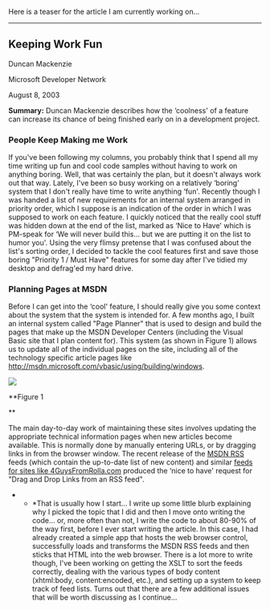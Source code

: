 Here is a teaser for the article I am currently working on...

* * *

## Keeping Work Fun



Duncan Mackenzie

Microsoft Developer Network

August 8, 2003

**Summary:** Duncan Mackenzie describes how the &#8216;coolness' of a feature can increase its chance of being finished early on in a development project.

### People Keep Making me Work



If you've been following my columns, you probably think that I spend all my time writing up fun and cool code samples without having to work on anything boring. Well, that was certainly the plan, but it doesn't always work out that way. Lately, I've been so busy working on a relatively &#8216;boring' system that I don't really have time to write anything &#8216;fun'. Recently though I was handed a list of new requirements for an internal system arranged in priority order, which I suppose is an indication of the order in which I was supposed to work on each feature. I quickly noticed that the really cool stuff was hidden down at the end of the list, marked as &#8216;Nice to Have' which is PM-speak for &#8216;We will never build this… but we are putting it on the list to humor you'. Using the very flimsy pretense that I was confused about the list's sorting order, I decided to tackle the cool features first and save those boring "Priority 1 / Must Have" features for some day after I've tidied my desktop and defrag'ed my hard drive.

### Planning Pages at MSDN



Before I can get into the &#8216;cool' feature, I should really give you some context about the system that the system is intended for. A few months ago, I built an internal system called "Page Planner" that is used to design and build the pages that make up the MSDN Developer Centers (including the Visual Basic site that I plan content for). This system (as shown in Figure 1) allows us to update all of the individual pages on the site, including all of the technology specific article pages like <http://msdn.microsoft.com/vbasic/using/building/windows>.

<img src="http://www.duncanmackenzie.net/ppscreenshot.jpg" border="0" />

**Figure 1

**

The main day-to-day work of maintaining these sites involves updating the appropriate technical information pages when new articles become available. This is normally done by manually entering URLs, or by dragging links in from the browser window. The recent release of the [MSDN RSS](http://msdn.microsoft.com/aboutmsdn/rss.asp) feeds (which contain the up-to-date list of new content) and similar [feeds for sites like 4GuysFromRolla.com](http://www.4GuysFromRolla.com) produced the &#8216;nice to have' request for "Drag and Drop Links from an RSS feed". </ul>

* * *That is usually how I start... I write up some little blurb explaining why I picked the topic that I did and then I move onto writing the code... or, more often than not, I write the code to about 80-90% of the way first, before I ever start writing the article. In this case, I had already created a simple app that hosts the web browser control, successfully loads and transforms the MSDN RSS feeds and then sticks that HTML into the web browser. There is a lot more to write though, I've been working on getting the XSLT to sort the feeds correctly, dealing with the various types of body content (xhtml:body, content:encoded, etc.), and setting up a system to keep track of feed lists. Turns out that there are a few additional issues that will be worth discussing as I continue...